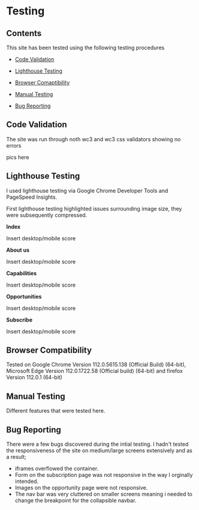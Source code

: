 # Testing

## Contents

This site has been tested using the following testing procedures

* [Code Validation](#Code-validation)  

* [Lighthouse Testing](#Lighthouse-Testing)

* [Browser Comaptibility](#Browser-Compatibility)

* [Manual Testing](#Manual-Testing)

* [Bug Reporting](#Bug-Reporting)


## Code Validation  

The site was run through noth wc3 and wc3 css validators showing no errors

pics here

## Lighthouse Testing  

I used lighthouse testing via Google Chrome Developer Tools and PageSpeed Insights.

First lighthouse testing highlighted issues surrounding image size, they were subsequently compressed.

**Index**  

Insert desktop/mobile score

**About us**  

Insert desktop/mobile score

**Capabilities**  

Insert desktop/mobile score

**Opportunities**  

Insert desktop/mobile score

**Subscribe**  

Insert desktop/mobile score


## Browser Compatibility 

Tested on Google Chrome Version 112.0.5615.138 (Official Build) (64-bit),  Microsoft Edge Version 112.0.1722.58 (Official build) (64-bit) and firefox Version 112.0.1 (64-bit)

## Manual Testing 


Different features that were tested here.



## Bug Reporting

There were a few bugs discovered during the intial testing. I hadn't tested the responsiveness of the site on medium/large screens extensively and as a result;  
- iframes overflowed the container.  
- Form on the subscription page was not responsive in the way I orginally intended.  
- Images on the opportunity page were not responsive.  
- The nav bar was very cluttered on smaller screens meaning i needed to change the breakpoint for the collapsible navbar.  
